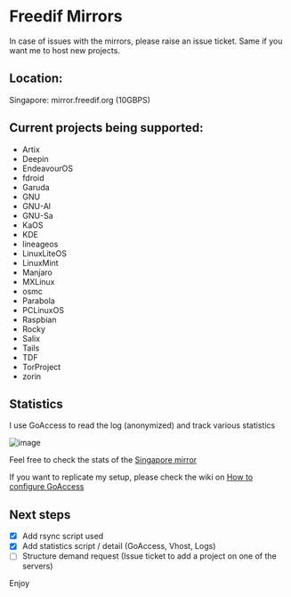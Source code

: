 # Freedif Mirrors
In case of issues with the mirrors, please raise an issue ticket.
Same if you want me to host new projects.

## Location:
Singapore: mirror.freedif.org (10GBPS)

## Current projects being supported:
- Artix
- Deepin
- EndeavourOS
- fdroid
- Garuda
- GNU
- GNU-Al
- GNU-Sa
- KaOS
- KDE
- lineageos
- LinuxLiteOS
- LinuxMint
- Manjaro
- MXLinux
- osmc
- Parabola
- PCLinuxOS
- Raspbian
- Rocky
- Salix
- Tails
- TDF
- TorProject
- zorin

## Statistics
I use GoAccess to read the log (anonymized) and track various statistics

![image](https://user-images.githubusercontent.com/7557855/164883443-081e183a-672c-40a9-895d-28b41cee4d81.png)

Feel free to check the stats of the [Singapore mirror](https://mirror.freedif.org/Stats/Combined.html)

If you want to replicate my setup, please check the wiki on [How to configure GoAccess](https://github.com/karibuTW/Freedif-Mirror/wiki/How-to-configure-GoAccess)

## Next steps
- [x] Add rsync script used
- [x] Add statistics script / detail (GoAccess, Vhost, Logs)
- [ ] Structure demand request (Issue ticket to add a project on one of the servers)

Enjoy
